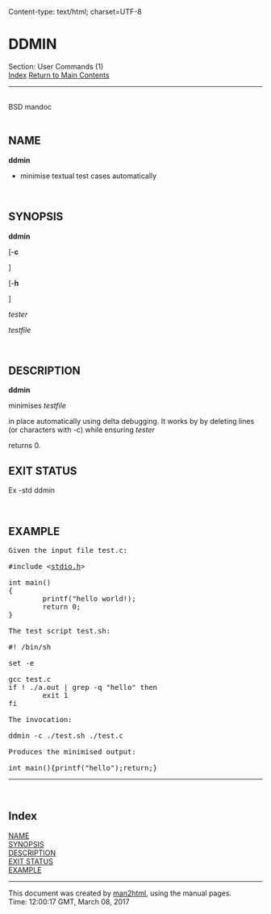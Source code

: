 Content-type: text/html; charset=UTF-8

<!DOCTYPE HTML PUBLIC "-//W3C//DTD HTML 4.01 Transitional//EN">
<HTML><HEAD><TITLE>
Man page of DDMIN
</TITLE>
</HEAD><BODY>
<H1>
DDMIN
</H1>
Section: User Commands (1)<BR><A HREF="#index">Index</A>
<A HREF="/cgi-bin/man/man2html">Return to Main Contents</A>
<HR>
<BR>BSD mandoc<BR> <A NAME="lbAB"> </A>
<H2>
NAME
</H2>



<B>ddmin</B>

-   minimise textual test cases automatically

<A NAME="lbAC"> </A>
<H2>
SYNOPSIS
</H2>

<B>ddmin</B>

[-<B>c</B>

]

[-<B>h</B>

]

<I>tester</I>

<I>testfile</I>

<A NAME="lbAD"> </A>
<H2>
DESCRIPTION
</H2>

<B>ddmin</B>

minimises <I>testfile</I>

in place automatically using delta debugging. It works by by deleting
lines (or characters with -c) while ensuring <I>tester</I>

returns 0. <A NAME="lbAE"> </A>
<H2>
EXIT STATUS
</H2>

Ex -std ddmin

<A NAME="lbAF"> </A>
<H2>
EXAMPLE
</H2>


<PRE>
Given the input file test.c:

#include &lt;<A HREF="file:///usr/include/stdio.h">stdio.h</A>&gt;

int main()
{
        printf(&quot;hello world!);
        return 0;
}

The test script test.sh:

#! /bin/sh

set -e

gcc test.c
if ! ./a.out | grep -q &quot;hello&quot; then
        exit 1
fi

The invocation:

ddmin -c ./test.sh ./test.c

Produces the minimised output:

int main(){printf(&quot;hello&quot;);return;}
</pre>


<HR>
<A NAME="index"> </A>
<H2>
Index
</H2>
<DL>
<DT>
<A HREF="#lbAB">NAME</A>
<DD>
<DT>
<A HREF="#lbAC">SYNOPSIS</A>
<DD>
<DT>
<A HREF="#lbAD">DESCRIPTION</A>
<DD>
<DT>
<A HREF="#lbAE">EXIT STATUS</A>
<DD>
<DT>
<A HREF="#lbAF">EXAMPLE</A>
<DD>
</DL>
<HR>
This document was created by
<A HREF="/cgi-bin/man/man2html">man2html</A>, using the manual
pages.<BR> Time: 12:00:17 GMT, March 08, 2017
</BODY>
</HTML>



